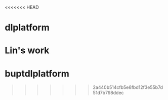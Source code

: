 <<<<<<< HEAD
# dlplatform
Lin's work
=======
# buptdlplatform
>>>>>>> 2a440b514cfb5e6fbd12f3e55b7d51d7b798ddec
